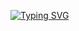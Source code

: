 [![Typing SVG](https://readme-typing-svg.herokuapp.com?color=4F9AF7&center=true&vCenter=true&lines=Baby+Poop+Tracker+App)](https://git.io/typing-svg)
